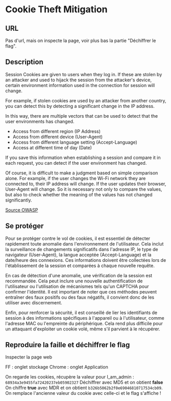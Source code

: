 # Cookie Theft Mitigation


## URL

Pas d'url, mais on inspecte la page, voir plus bas la partie "Déchiffrer le flag".

## Description

Session Cookies are given to users when they log in. If these are stolen by an attacker and used to hijack the session from the attacker's device, certain environment information used in the connection for session will change.

For example, if stolen cookies are used by an attacker from another country, you can detect this by detecting a significant change in the IP address.

In this way, there are multiple vectors that can be used to detect that the user environments has changed.

- Access from different region (IP Address)
- Access from different device (User-Agent)
- Access from different language setting (Accept-Language)
- Access at different time of day (Date)

If you save this information when establishing a session and compare it in each request, you can detect if the user environment has changed.

Of course, it is difficult to make a judgment based on simple comparison alone. For example, if the user changes the Wi-Fi network they are connected to, their IP address will change. If the user updates their browser, User-Agent will change. So it is necessary not only to compare the values, but also to check whether the meaning of the values has not changed significantly.

[Source OWASP](https://cheatsheetseries.owasp.org/cheatsheets/Cookie_Theft_Mitigation_Cheat_Sheet.html)

## Se protéger

Pour se protéger contre le vol de cookies, il est essentiel de détecter rapidement toute anomalie dans l'environnement de l'utilisateur. Cela inclut la surveillance de changements significatifs dans l'adresse IP, le type de navigateur (User-Agent), la langue acceptée (Accept-Language) et la date/heure des connexions. Ces informations doivent être collectées lors de l'établissement de la session et comparées à chaque nouvelle requête.

En cas de détection d'une anomalie, une vérification de la session est recommandée. Cela peut inclure une nouvelle authentification de l'utilisateur ou l'utilisation de mécanismes tels qu'un CAPTCHA pour confirmer l'identité. Il est important de noter que ces méthodes peuvent entraîner des faux positifs ou des faux négatifs, il convient donc de les utiliser avec discernement.

Enfin, pour renforcer la sécurité, il est conseillé de lier les identifiants de session à des informations spécifiques à l'appareil ou à l'utilisateur, comme l'adresse MAC ou l'empreinte du périphérique. Cela rend plus difficile pour un attaquant d'exploiter un cookie volé, même s'il parvient à le récupérer.

## Reproduire la faille et déchiffrer le flag

Inspecter la page web

FF : onglet stockage
Chrome : onglet Application

On regarde les cookies, récupère la valeur pour I_am_admin : `68934a3e9455fa72420237eb05902327`
Déchiffrer avec MD5 et on obtient **false**
On chiffre **true** avec MDR et on obtient `b326b5062b2f0e69046810717534cb09`.
On remplace l'ancienne valeur du cookie avec celle-ci et le flag s'affiche !